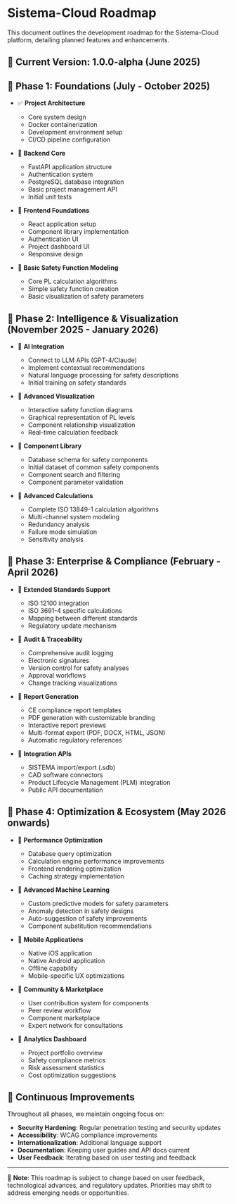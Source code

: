 # Sistema-Cloud Roadmap

This document outlines the development roadmap for the Sistema-Cloud platform, detailing planned features and enhancements.

## 🏁 Current Version: 1.0.0-alpha (June 2025)

## 🚀 Phase 1: Foundations (July - October 2025)

- ✅ **Project Architecture**
  - Core system design
  - Docker containerization
  - Development environment setup
  - CI/CD pipeline configuration

- 🔄 **Backend Core**
  - FastAPI application structure
  - Authentication system
  - PostgreSQL database integration
  - Basic project management API
  - Initial unit tests

- 🔄 **Frontend Foundations**
  - React application setup
  - Component library implementation
  - Authentication UI
  - Project dashboard UI
  - Responsive design

- 🔄 **Basic Safety Function Modeling**
  - Core PL calculation algorithms
  - Simple safety function creation
  - Basic visualization of safety parameters

## 🚀 Phase 2: Intelligence & Visualization (November 2025 - January 2026)

- 📅 **AI Integration**
  - Connect to LLM APIs (GPT-4/Claude)
  - Implement contextual recommendations
  - Natural language processing for safety descriptions
  - Initial training on safety standards

- 📅 **Advanced Visualization**
  - Interactive safety function diagrams
  - Graphical representation of PL levels
  - Component relationship visualization
  - Real-time calculation feedback

- 📅 **Component Library**
  - Database schema for safety components
  - Initial dataset of common safety components
  - Component search and filtering
  - Component parameter validation

- 📅 **Advanced Calculations**
  - Complete ISO 13849-1 calculation algorithms
  - Multi-channel system modeling
  - Redundancy analysis
  - Failure mode simulation
  - Sensitivity analysis

## 🚀 Phase 3: Enterprise & Compliance (February - April 2026)

- 📅 **Extended Standards Support**
  - ISO 12100 integration
  - ISO 3691-4 specific calculations
  - Mapping between different standards
  - Regulatory update mechanism

- 📅 **Audit & Traceability**
  - Comprehensive audit logging
  - Electronic signatures
  - Version control for safety analyses
  - Approval workflows
  - Change tracking visualizations

- 📅 **Report Generation**
  - CE compliance report templates
  - PDF generation with customizable branding
  - Interactive report previews
  - Multi-format export (PDF, DOCX, HTML, JSON)
  - Automatic regulatory references

- 📅 **Integration APIs**
  - SISTEMA import/export (.sdb)
  - CAD software connectors
  - Product Lifecycle Management (PLM) integration
  - Public API documentation

## 🚀 Phase 4: Optimization & Ecosystem (May 2026 onwards)

- 📅 **Performance Optimization**
  - Database query optimization
  - Calculation engine performance improvements
  - Frontend rendering optimization
  - Caching strategy implementation

- 📅 **Advanced Machine Learning**
  - Custom predictive models for safety parameters
  - Anomaly detection in safety designs
  - Auto-suggestion of safety improvements
  - Component substitution recommendations

- 📅 **Mobile Applications**
  - Native iOS application
  - Native Android application
  - Offline capability
  - Mobile-specific UX optimizations

- 📅 **Community & Marketplace**
  - User contribution system for components
  - Peer review workflow
  - Component marketplace
  - Expert network for consultations

- 📅 **Analytics Dashboard**
  - Project portfolio overview
  - Safety compliance metrics
  - Risk assessment statistics
  - Cost optimization suggestions

## 🔄 Continuous Improvements

Throughout all phases, we maintain ongoing focus on:

- **Security Hardening**: Regular penetration testing and security updates
- **Accessibility**: WCAG compliance improvements
- **Internationalization**: Additional language support
- **Documentation**: Keeping user guides and API docs current
- **User Feedback**: Iterating based on user testing and feedback

---

📝 **Note**: This roadmap is subject to change based on user feedback, technological advances, and regulatory updates. Priorities may shift to address emerging needs or opportunities.

